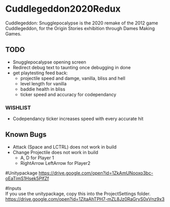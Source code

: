 # Cuddlegeddon2020Redux

Cuddlegeddon: Snugglepocalypse is the 2020 remake of the 2012 game Cuddlegeddon, for the Origin Stories exhibition through Dames Making Games. 

## TODO
* Snugglepocalypse opening screen
* Redirect debug text to taunting once debugging in done
* get playtesting feed back:
    * projectile speed and damge, vanilla, bliss and hell
    * level length for vanilla
    * baddie health in bliss
    * ticker speed and accuracy for codependancy
    
### WISHLIST
* Codependancy ticker increases speed with every accurate hit

## Known Bugs
 
* Attack (Space and LCTRL) does not work in build
* Change Projectile does not work in build
  * A, D for Player 1 
  * RightArrow LeftArrow for Player2
  

#Unitypackage
https://drive.google.com/open?id=1ZkAmUNooxo3bc-oEaTimS1Hsek5PlfZf

#Inputs  
If you use the unitypackage, copy this into the ProjectSettings folder.
https://drive.google.com/open?id=1ZjtaAhTPH7-mZL8Jz0RaGryS0xVnz9x3